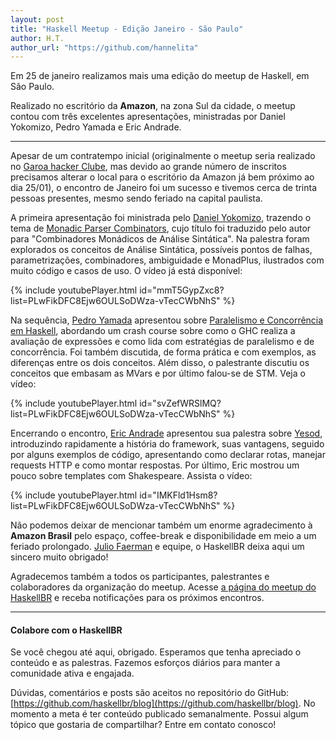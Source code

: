 ```yaml
---
layout: post
title: "Haskell Meetup - Edição Janeiro - São Paulo"
author: H.T.
author_url: "https://github.com/hannelita"
---
```

Em 25 de janeiro realizamos mais uma edição do meetup de Haskell, em São Paulo.

Realizado no escritório da __Amazon__, na zona Sul da cidade, o meetup contou com três excelentes apresentações,
ministradas por Daniel Yokomizo, Pedro Yamada e Eric Andrade.

<!-- more -->

- - -

Apesar de um contratempo inicial (originalmente o meetup seria realizado no
[Garoa hacker Clube](https://garoa.net.br/), mas devido ao grande
número de inscritos precisamos alterar o local para o escritório da Amazon 
já bem próximo ao dia 25/01), o encontro de Janeiro foi um sucesso e tivemos cerca
de trinta pessoas presentes, mesmo sendo feriado na capital paulista.

A primeira apresentação foi ministrada pelo [Daniel Yokomizo](https://twitter.com/dyokomizo),
trazendo o tema de [Monadic Parser Combinators](http://dyokomizo.github.io/talks/2016-01-25%20-%20Haskell-SP%20-%20Combinadores%20Mon%C3%A1dicos%20de%20An%C3%A1lise%20Sint%C3%A1tica/index.html), 
cujo título foi traduzido pelo autor para "Combinadores Monádicos de Análise Sintática".
Na palestra foram explorados os conceitos de Análise Sintática, possíveis pontos de falhas,
parametrizações, combinadores, ambiguidade e MonadPlus, ilustrados com muito código e casos de uso.
O vídeo já está disponível:

{% include youtubePlayer.html id="mmT5GypZxc8?list=PLwFikDFC8Ejw6OULSoDWza-vTecCWbNhS" %}


Na sequência, [Pedro Yamada](https://twitter.com/yamadapc/) apresentou sobre [Paralelismo e Concorrência em Haskell](https://github.com/haskellbr/meetups/tree/master/01-2016/concorrencia-em-haskell),
abordando um crash course sobre como o GHC realiza a avaliação de expressões e como lida com estratégias de paralelismo
e de concorrência. Foi também discutida, de forma prática e com exemplos, as diferenças entre os dois conceitos.
Além disso, o palestrante discutiu os conceitos que embasam as MVars e por último falou-se de STM.
Veja o vídeo:

{% include youtubePlayer.html id="svZefWRSlMQ?list=PLwFikDFC8Ejw6OULSoDWza-vTecCWbNhS" %}

Encerrando o encontro, [Eric Andrade](https://twitter.com/ericshortcut) apresentou sua palestra sobre
[Yesod](https://github.com/ericshortcut/SlideYesod/tree/master/apresentacao), introduzindo rapidamente
a história do framework, suas vantagens, seguido por alguns exemplos de código, apresentando como declarar
rotas, manejar requests HTTP e como montar respostas. Por último, Eric mostrou um pouco sobre templates com 
Shakespeare.
Assista o vídeo:

{% include youtubePlayer.html id="IMKFld1Hsm8?list=PLwFikDFC8Ejw6OULSoDWza-vTecCWbNhS" %}

Não podemos deixar de mencionar também um enorme agradecimento à __Amazon Brasil__ pelo espaço, coffee-break e disponibilidade em
meio a um feriado prolongado. [Julio Faerman](https://twitter.com/jmfaerman) e equipe, o HaskellBR deixa aqui um sincero
muito obrigado!

Agradecemos também a todos os participantes, palestrantes e colaboradores da organização do meetup. Acesse 
[a página do meetup do HaskellBR](http://www.meetup.com/haskellbr-sp/) e receba notificações para os 
próximos encontros.

- - -

#### Colabore com o HaskellBR
Se você chegou até aqui, obrigado. Esperamos que tenha apreciado o
conteúdo e as palestras. Fazemos esforços diários para manter a 
comunidade ativa e engajada.

Dúvidas, comentários e posts são aceitos no repositório do GitHub:
[https://github.com/haskellbr/blog](https://github.com/haskellbr/blog). No
momento a meta é ter conteúdo publicado semanalmente. Possui algum tópico
que gostaria de compartilhar? Entre em contato conosco!
